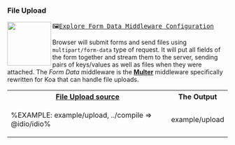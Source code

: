 ### File Upload

<a href="../../wiki/Form-Data"><img src="https://raw.github.com/idiocc/core/master/images/multer.svg?sanitize=true" align="left" height="100"></a>
<kbd>🖼[Explore Form Data Middleware Configuration](../../wiki/Form-Data)</kbd>

Browser will submit forms and send files using `multipart/form-data` type of request. It will put all fields of the form together and stream them to the server, sending pairs of keys/values as well as files when they were attached. The _Form Data_ middleware is the **[Multer](https://github.com/expressjs/multer)** middleware specifically rewritten for Koa that can handle file uploads.

<table>
<!-- block-start -->
<tr><th><a href="example/upload.js">File Upload source</a></th><th>The Output</th></tr>
<tr><td>

%EXAMPLE: example/upload, ../compile => @idio/idio%
</td>
<td>

<fork lang="js">example/upload</fork>
</td>
<!-- <td>%FORKERR-fs example/session%</td> -->
</tr>
</table>